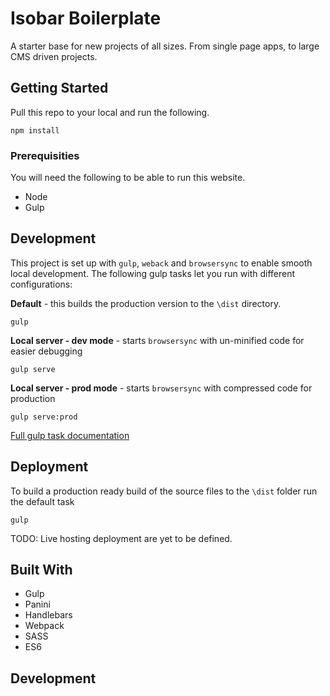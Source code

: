 # Isobar Boilerplate
A starter base for new projects of all sizes. From single page apps, to large CMS driven projects.

## Getting Started
Pull this repo to your local and run the following.

```
npm install
```

### Prerequisities
You will need the following to be able to run this website.

* Node
* Gulp


## Development
This project is set up with `gulp`, `weback` and `browsersync` to enable smooth local development.
The following gulp tasks let you run with different configurations:

**Default** - this builds the production version to the `\dist` directory.
```
gulp
```

**Local server - dev mode** - starts `browsersync` with un-minified code for easier debugging
```
gulp serve
```

**Local server - prod mode** - starts `browsersync` with compressed code for production
```
gulp serve:prod
```

[Full gulp task documentation](/gulp/README.md)

## Deployment
To build a production ready build of the source files to the `\dist` folder run the default task
```
gulp
```

TODO: Live hosting deployment are yet to be defined.

## Built With
* Gulp
* Panini
* Handlebars
* Webpack
* SASS
* ES6

## Development
